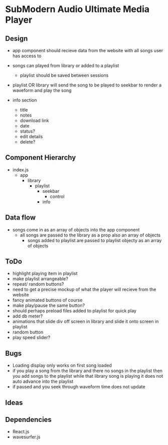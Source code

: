 # SubModern Audio Ultimate Media Player

## Design
- app component should recieve data from the website with all songs user has access to
- songs can played from library or added to a playlist
    - playlist should be saved between sessions

- playlist OR library will send the song to be played to seekbar to render a waveform and play the song
- info section
    - title
    - notes
    - download link
    - date
    - status?
    - edit details
    - delete?


## Component Hierarchy
- index.js
    - app
        - library
            - playlist
                - seekbar
                    - control
                - info

## Data flow
- songs come in as an array of objects into the app component
    - all songs are passed to the library as a prop also an array of objects
        - songs added to playlist are passed to playlist objecty as an array of objects

## ToDo
- highlight playing item in playlist
- make playlist arrangeable?
- repeat/ random buttons?
- need to get a precise mockup of what the player will recieve from the website
- fancy animated buttons of course
- make play/pause the same button?
- should perhaps preload files added to playlist for quick play
- add db meter?
- animations that slide div off screen in library and slide it onto screen in playlist
- random button
- play speed slider?



## Bugs
- Loading display only works on first song loaded
- if you play a song from the library and there no songs in the playlist then you add songs to the playlist while that library song is playing it does not auto advance into the playlist
- if paused and you seek through waveform time does not update


## Ideas 


## Dependencies
- React.js
- wavesurfer.js
